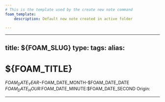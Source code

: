```yaml
---
# This is the template used by the create new note command
foam_template:
    description: Default new note created in active folder
    
---
```

---
title: ${FOAM_SLUG} 
type:
tags:
alias:
---

# ${FOAM_TITLE}

$FOAM_DATE_YEAR-$FOAM_DATE_MONTH-$FOAM_DATE_DATE $FOAM_DATE_HOUR:$FOAM_DATE_MINUTE:$FOAM_DATE_SECOND
Origin:

---
